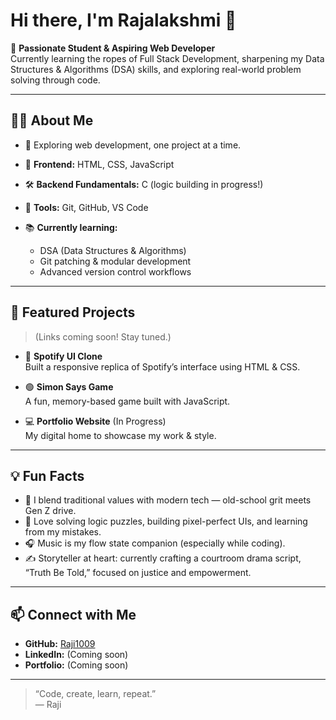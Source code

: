 # Hi there, I'm Rajalakshmi 👋

🌱 **Passionate Student & Aspiring Web Developer**  
Currently learning the ropes of Full Stack Development, sharpening my Data Structures & Algorithms (DSA) skills, and exploring real-world problem solving through code.
 
---

## 👩‍💻 About Me

- 🚀 Exploring web development, one project at a time.
- 🎨 **Frontend:** HTML, CSS, JavaScript  
- 🛠️ **Backend Fundamentals:** C (logic building in progress!)
- 🧰 **Tools:** Git, GitHub, VS Code

- 📚 **Currently learning:**  
    - DSA (Data Structures & Algorithms)  
    - Git patching & modular development  
    - Advanced version control workflows

---

## 🌟 Featured Projects

> (Links coming soon! Stay tuned.)

- 🎵 **Spotify UI Clone**  
  Built a responsive replica of Spotify’s interface using HTML & CSS.

- 🟢 **Simon Says Game**  
  A fun, memory-based game built with JavaScript.

- 💻 **Portfolio Website** (In Progress)  
  My digital home to showcase my work & style.

---

## 💡 Fun Facts

- 💭 I blend traditional values with modern tech — old-school grit meets Gen Z drive.
- 🧩 Love solving logic puzzles, building pixel-perfect UIs, and learning from my mistakes.
- 🎧 Music is my flow state companion (especially while coding).
- ✍️ Storyteller at heart: currently crafting a courtroom drama script, “Truth Be Told,” focused on justice and empowerment.

---

## 📫 Connect with Me

- **GitHub:** [Raji1009](https://github.com/Raji1009)
- **LinkedIn:** (Coming soon)
- **Portfolio:** (Coming soon)

---

> “Code, create, learn, repeat.”  
> — Raji
